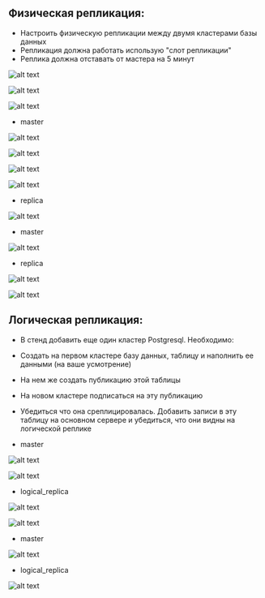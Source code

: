 ## Физическая репликация:

  * Настроить физическую репликации между двумя кластерами базы данных
  * Репликация должна работать использую "слот репликации"
  * Реплика должна отставать от мастера на 5 минут

![alt text](https://github.com/AntonKurapov66/OTUS_DB/blob/main/hw_08/img/01_0.PNG)

![alt text](https://github.com/AntonKurapov66/OTUS_DB/blob/main/hw_08/img/01_1.PNG)

![alt text](https://github.com/AntonKurapov66/OTUS_DB/blob/main/hw_08/img/01_2.PNG)

* master
  
![alt text](https://github.com/AntonKurapov66/OTUS_DB/blob/main/hw_08/img/01_3.PNG)

![alt text](https://github.com/AntonKurapov66/OTUS_DB/blob/main/hw_08/img/01_3_1.PNG)

![alt text](https://github.com/AntonKurapov66/OTUS_DB/blob/main/hw_08/img/01_4.PNG)

![alt text](https://github.com/AntonKurapov66/OTUS_DB/blob/main/hw_08/img/01_5.PNG)

* replica
  
![alt text](https://github.com/AntonKurapov66/OTUS_DB/blob/main/hw_08/img/01_5_1.PNG)

* master

![alt text](https://github.com/AntonKurapov66/OTUS_DB/blob/main/hw_08/img/01_6.PNG)

* replica

![alt text](https://github.com/AntonKurapov66/OTUS_DB/blob/main/hw_08/img/01_6_1.PNG)

![alt text](https://github.com/AntonKurapov66/OTUS_DB/blob/main/hw_08/img/01_6_2.PNG)

## Логическая репликация:
  * В стенд добавить еще один кластер Postgresql. Необходимо:
  * Создать на первом кластере базу данных, таблицу и наполнить ее данными (на ваше усмотрение)
  * На нем же создать публикацию этой таблицы
  * На новом кластере подписаться на эту публикацию
  * Убедиться что она среплицировалась. Добавить записи в эту таблицу на основном сервере и убедиться, что они видны на логической реплике

* master
  
![alt text](https://github.com/AntonKurapov66/OTUS_DB/blob/main/hw_08/img/01_7.PNG)

![alt text](https://github.com/AntonKurapov66/OTUS_DB/blob/main/hw_08/img/01_7_1.PNG)

* logical_replica

![alt text](https://github.com/AntonKurapov66/OTUS_DB/blob/main/hw_08/img/01_7_1_1.PNG)

![alt text](https://github.com/AntonKurapov66/OTUS_DB/blob/main/hw_08/img/01_7_2.PNG)

* master

![alt text](https://github.com/AntonKurapov66/OTUS_DB/blob/main/hw_08/img/01_7_3.PNG)

* logical_replica

![alt text](https://github.com/AntonKurapov66/OTUS_DB/blob/main/hw_08/img/01_7_4.PNG)
